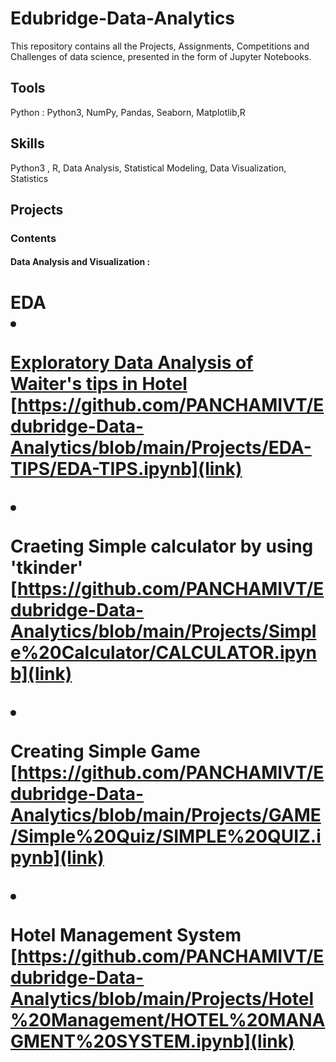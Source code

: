 # Edubridge-Data-Analytics
This repository contains all the Projects, Assignments, Competitions and Challenges of data science, presented in the form of Jupyter Notebooks.

## Tools
  Python : Python3, NumPy, Pandas, Seaborn, Matplotlib,R

## Skills
Python3 , R, Data Analysis, Statistical Modeling, Data Visualization, Statistics

## Projects

### Contents

 #### Data Analysis and Visualization :
<html>
  <head>
    <h1> EDA
      <u1>
        <a href="https://github.com/PANCHAMIVT/Edubridge-Data-Analytics/blob/main/Projects/EDA-Automobile/Automobile.ipynb"
  * Exploratory Data Analysis of Automobile
  [https://github.com/PANCHAMIVT/Edubridge-Data-Analytics/blob/main/Projects/EDA-Automobile/Automobile.ipynb](link)
  
  * Exploratory Data Analysis of Waiter's tips in Hotel
  [https://github.com/PANCHAMIVT/Edubridge-Data-Analytics/blob/main/Projects/EDA-TIPS/EDA-TIPS.ipynb](link)
  
  * Craeting Simple calculator by using 'tkinder'
  [https://github.com/PANCHAMIVT/Edubridge-Data-Analytics/blob/main/Projects/Simple%20Calculator/CALCULATOR.ipynb](link)
  
  * Creating Simple Game 
  [https://github.com/PANCHAMIVT/Edubridge-Data-Analytics/blob/main/Projects/GAME/Simple%20Quiz/SIMPLE%20QUIZ.ipynb](link)
  
  * Hotel Management System 
  [https://github.com/PANCHAMIVT/Edubridge-Data-Analytics/blob/main/Projects/Hotel%20Management/HOTEL%20MANAGMENT%20SYSTEM.ipynb](link)
